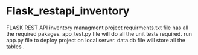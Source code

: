 # Flask_restapi_inventory
FLASK REST API inventory managment project
requirments.txt file has all the required pakages.
app_test.py file will do all the unit tests required.
run app.py file to deploy project on local server.
data.db file will store all the tables .
